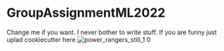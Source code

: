 # GroupAssignmentML2022

Change me if you want. I never bother to write stuff. If you are funny just uplad cookiecutter here
![power_rangers_still_1 0](https://user-images.githubusercontent.com/90625598/207059658-9c599d3e-dc4f-45df-9bb1-5cf618c2c601.jpg)
